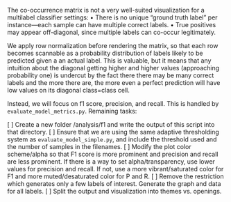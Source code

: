 The co-occurrence matrix is not a very well-suited visualization for a multilabel classifier settings:
	•	There is no unique “ground truth label” per instance—each sample can have multiple correct labels.
	•	True positives may appear off-diagonal, since multiple labels can co-occur legitimately.

We apply row normalization before rendering the matrix, so that each row becomes scannable as a probability distribution of labels likely to be predicted given a an actual label. This is valuable, but it means that any intuition about the diagonal getting higher and higher values (approaching probability one) is undercut by the fact there there may be many correct labels and the more there are, the more even a perfect prediction will have low values on its diagonal class=class cell.

Instead, we will focus on f1 score, precision, and recall. This is handled by `evaluate_model_metrics.py`. Remaining tasks:

[ ] Create a new folder /analysis/f1 and write the output of this script into that directory.
[ ] Ensure that we are using the same adaptive thresholding system as `evaluate_model_simple.py`, and include the threshold used and the number of samples in the filenames.
[ ] Modify the plot color scheme/alpha so that F1 score is more prominent and precision and recall are less prominent. If there is a way to set alpha/transparency, use lower values for precision and recall. If not, use a more vibrant/saturated color for F1 and more muted/desaturated color for P and R.
[ ] Remove the restriction which generates only a few labels of interest. Generate the graph and data for all labels.
[ ] Split the output and visualization into themes vs. openings.